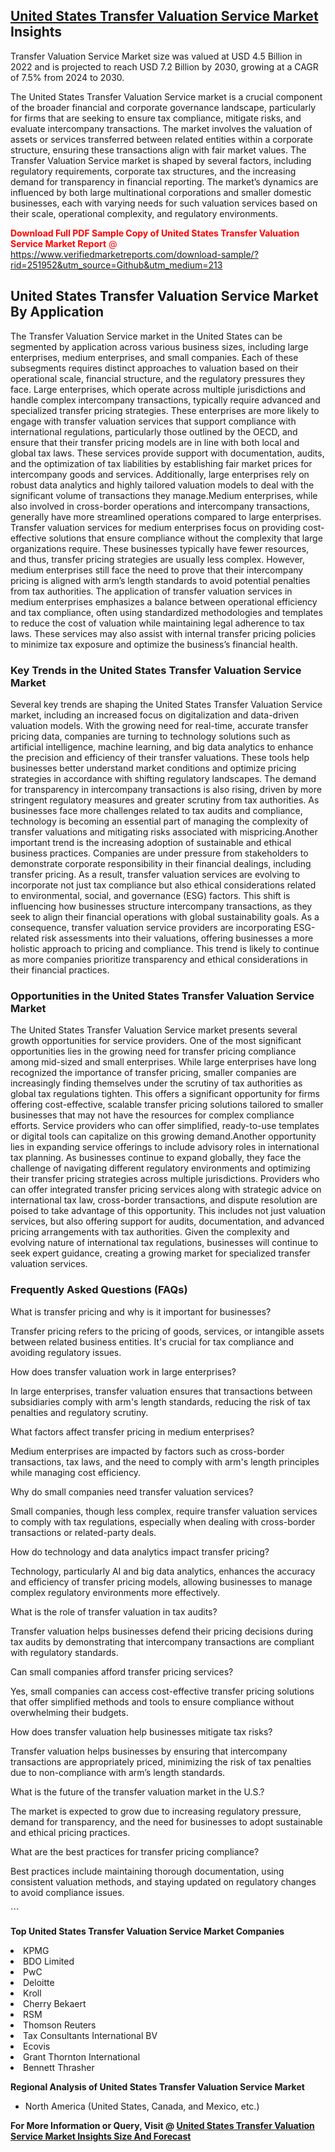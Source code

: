 <h2><a href="https://www.verifiedmarketreports.com/download-sample/?rid=251952&amp;utm_source=Github&amp;utm_medium=213" target="_blank">United States Transfer Valuation Service Market</a> Insights</h2><p>Transfer Valuation Service Market size was valued at USD 4.5 Billion in 2022 and is projected to reach USD 7.2 Billion by 2030, growing at a CAGR of 7.5% from 2024 to 2030.</p><p><p>The United States Transfer Valuation Service market is a crucial component of the broader financial and corporate governance landscape, particularly for firms that are seeking to ensure tax compliance, mitigate risks, and evaluate intercompany transactions. The market involves the valuation of assets or services transferred between related entities within a corporate structure, ensuring these transactions align with fair market values. The Transfer Valuation Service market is shaped by several factors, including regulatory requirements, corporate tax structures, and the increasing demand for transparency in financial reporting. The market’s dynamics are influenced by both large multinational corporations and smaller domestic businesses, each with varying needs for such valuation services based on their scale, operational complexity, and regulatory environments. <p><span class=""><span style="color: #ff0000;"><strong>Download Full PDF Sample Copy of United States Transfer Valuation Service Market Report</strong> @ </span><a href="https://www.verifiedmarketreports.com/download-sample/?rid=251952&amp;utm_source=Github&amp;utm_medium=213" target="_blank">https://www.verifiedmarketreports.com/download-sample/?rid=251952&amp;utm_source=Github&amp;utm_medium=213</a></span></p> </p><h2>United States Transfer Valuation Service Market By Application</h2><p>The Transfer Valuation Service market in the United States can be segmented by application across various business sizes, including large enterprises, medium enterprises, and small companies. Each of these subsegments requires distinct approaches to valuation based on their operational scale, financial structure, and the regulatory pressures they face. Large enterprises, which operate across multiple jurisdictions and handle complex intercompany transactions, typically require advanced and specialized transfer pricing strategies. These enterprises are more likely to engage with transfer valuation services that support compliance with international regulations, particularly those outlined by the OECD, and ensure that their transfer pricing models are in line with both local and global tax laws. These services provide support with documentation, audits, and the optimization of tax liabilities by establishing fair market prices for intercompany goods and services. Additionally, large enterprises rely on robust data analytics and highly tailored valuation models to deal with the significant volume of transactions they manage.Medium enterprises, while also involved in cross-border operations and intercompany transactions, generally have more streamlined operations compared to large enterprises. Transfer valuation services for medium enterprises focus on providing cost-effective solutions that ensure compliance without the complexity that large organizations require. These businesses typically have fewer resources, and thus, transfer pricing strategies are usually less complex. However, medium enterprises still face the need to prove that their intercompany pricing is aligned with arm’s length standards to avoid potential penalties from tax authorities. The application of transfer valuation services in medium enterprises emphasizes a balance between operational efficiency and tax compliance, often using standardized methodologies and templates to reduce the cost of valuation while maintaining legal adherence to tax laws. These services may also assist with internal transfer pricing policies to minimize tax exposure and optimize the business’s financial health. <h3>Key Trends in the United States Transfer Valuation Service Market</h3><p>Several key trends are shaping the United States Transfer Valuation Service market, including an increased focus on digitalization and data-driven valuation models. With the growing need for real-time, accurate transfer pricing data, companies are turning to technology solutions such as artificial intelligence, machine learning, and big data analytics to enhance the precision and efficiency of their transfer valuations. These tools help businesses better understand market conditions and optimize pricing strategies in accordance with shifting regulatory landscapes. The demand for transparency in intercompany transactions is also rising, driven by more stringent regulatory measures and greater scrutiny from tax authorities. As businesses face more challenges related to tax audits and compliance, technology is becoming an essential part of managing the complexity of transfer valuations and mitigating risks associated with mispricing.Another important trend is the increasing adoption of sustainable and ethical business practices. Companies are under pressure from stakeholders to demonstrate corporate responsibility in their financial dealings, including transfer pricing. As a result, transfer valuation services are evolving to incorporate not just tax compliance but also ethical considerations related to environmental, social, and governance (ESG) factors. This shift is influencing how businesses structure intercompany transactions, as they seek to align their financial operations with global sustainability goals. As a consequence, transfer valuation service providers are incorporating ESG-related risk assessments into their valuations, offering businesses a more holistic approach to pricing and compliance. This trend is likely to continue as more companies prioritize transparency and ethical considerations in their financial practices.<h3>Opportunities in the United States Transfer Valuation Service Market</h3><p>The United States Transfer Valuation Service market presents several growth opportunities for service providers. One of the most significant opportunities lies in the growing need for transfer pricing compliance among mid-sized and small enterprises. While large enterprises have long recognized the importance of transfer pricing, smaller companies are increasingly finding themselves under the scrutiny of tax authorities as global tax regulations tighten. This offers a significant opportunity for firms offering cost-effective, scalable transfer pricing solutions tailored to smaller businesses that may not have the resources for complex compliance efforts. Service providers who can offer simplified, ready-to-use templates or digital tools can capitalize on this growing demand.Another opportunity lies in expanding service offerings to include advisory roles in international tax planning. As businesses continue to expand globally, they face the challenge of navigating different regulatory environments and optimizing their transfer pricing strategies across multiple jurisdictions. Providers who can offer integrated transfer pricing services along with strategic advice on international tax law, cross-border transactions, and dispute resolution are poised to take advantage of this opportunity. This includes not just valuation services, but also offering support for audits, documentation, and advanced pricing arrangements with tax authorities. Given the complexity and evolving nature of international tax regulations, businesses will continue to seek expert guidance, creating a growing market for specialized transfer valuation services.<h3>Frequently Asked Questions (FAQs)</h3><p>What is transfer pricing and why is it important for businesses?</p><p>Transfer pricing refers to the pricing of goods, services, or intangible assets between related business entities. It's crucial for tax compliance and avoiding regulatory issues.</p><p>How does transfer valuation work in large enterprises?</p><p>In large enterprises, transfer valuation ensures that transactions between subsidiaries comply with arm's length standards, reducing the risk of tax penalties and regulatory scrutiny.</p><p>What factors affect transfer pricing in medium enterprises?</p><p>Medium enterprises are impacted by factors such as cross-border transactions, tax laws, and the need to comply with arm's length principles while managing cost efficiency.</p><p>Why do small companies need transfer valuation services?</p><p>Small companies, though less complex, require transfer valuation services to comply with tax regulations, especially when dealing with cross-border transactions or related-party deals.</p><p>How do technology and data analytics impact transfer pricing?</p><p>Technology, particularly AI and big data analytics, enhances the accuracy and efficiency of transfer pricing models, allowing businesses to manage complex regulatory environments more effectively.</p><p>What is the role of transfer valuation in tax audits?</p><p>Transfer valuation helps businesses defend their pricing decisions during tax audits by demonstrating that intercompany transactions are compliant with regulatory standards.</p><p>Can small companies afford transfer pricing services?</p><p>Yes, small companies can access cost-effective transfer pricing solutions that offer simplified methods and tools to ensure compliance without overwhelming their budgets.</p><p>How does transfer valuation help businesses mitigate tax risks?</p><p>Transfer valuation helps businesses by ensuring that intercompany transactions are appropriately priced, minimizing the risk of tax penalties due to non-compliance with arm’s length standards.</p><p>What is the future of the transfer valuation market in the U.S.?</p><p>The market is expected to grow due to increasing regulatory pressure, demand for transparency, and the need for businesses to adopt sustainable and ethical pricing practices.</p><p>What are the best practices for transfer pricing compliance?</p><p>Best practices include maintaining thorough documentation, using consistent valuation methods, and staying updated on regulatory changes to avoid compliance issues.</p>```</p><p><strong>Top United States Transfer Valuation Service Market Companies</strong></p><div data-test-id=""><p><li>KPMG</li><li> BDO Limited</li><li> PwC</li><li> Deloitte</li><li> Kroll</li><li> Cherry Bekaert</li><li> RSM</li><li> Thomson Reuters</li><li> Tax Consultants International BV</li><li> Ecovis</li><li> Grant Thornton International</li><li> Bennett Thrasher</li></p><div><strong>Regional Analysis of&nbsp;United States Transfer Valuation Service Market</strong></div><ul><li dir="ltr"><p dir="ltr">North America&nbsp;(United States, Canada, and Mexico, etc.)</p></li></ul><p><strong>For More Information or Query, Visit @&nbsp;</strong><strong><a href="https://www.verifiedmarketreports.com/product/transfer-valuation-service-market/?utm_source=Github&amp;utm_medium=213" target="_blank">United States Transfer Valuation Service Market Insights Size And Forecast</a></strong></p></div>

